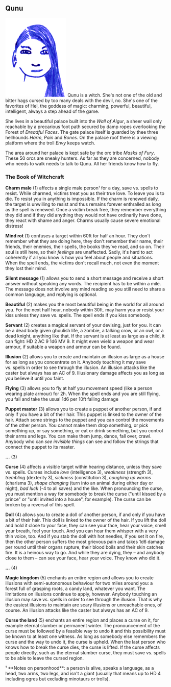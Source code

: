 ## Qunu

![Qunu](Qunu.png)
Qunu is a witch. She's not one of the old and bitter hags cursed by
too many deals with the devil, no. She's one of the favorites of Hel,
the goddess of magic: charming, powerful, beautiful, intelligent,
always a step ahead of the game.

She lives in a beautiful palace built into the *Wall of Aigur*, a
sheer wall only reachable by a precarious foot path secured by damp
ropes overlooking the Forest of *Dreadful Faces*. The gate palace
itself is guarded by thee three hellhounds *Harm*, *Pain* and *Bones*.
On the palace roof there is a viewing platform where the troll *Envy*
keeps watch.

The area around her palace is kept safe by the orc tribe *Masks of
Fury*. These 50 orcs are sneaky hunters. As far as they are concerned,
nobody who needs to walk needs to talk to Qunu. All her friends know
how to fly.

### The Book of Witchcraft

**Charm male** (1) affects a single male person¹ for a day, save
vs. spells to resist. While charmed, victims treat you as their true
love. To leave you is to die. To resist you in anything is impossible.
If the charm is renewed daily, the target is unwilling to resist and
thus remains forever enthralled as long as the spell is renewed. Once
a victim break free, they remember everything they did and if they did
anything they would not have ordinarily have done, they react with
shame and anger. Charms usually cause severe emotional distress!

**Mind rot** (1) confuses a target within 60ft for half an hour. They
don't remember what they are doing here, they don't remember their
name, their friends, their enemies, their spells, the books they've
read, and so on. Their soul is still here, so their *feelings* are
unaffected. Sadly, it's hard to act coherently if all you know is how
you feel about people and situations. When the spell ends, the victims
don't recall much, not even the moment they lost their mind.

**Silent message** (1) allows you to send a short message and receive
a short answer without speaking any words. The recipient has to be
within a mile. The message does not involve any mind reading so you
still need to share a common language, and replying is optional.

**Beautiful** (2) makes you the most beautiful being in the world for
all around you. For the next half hour, nobody within 30ft. may harm
you or resist your kiss unless they save vs. spells. The spell ends if
you kiss somebody.

**Servant** (2) creates a magical servant of your devising, just for
you. It can be a dead body given ghoulish life, a zombie, a talking
crow, or an owl, or a dead knight, anything like that. If the servant
is at least as large as a child, it can fight: HD 2 AC 9 1d6 MV 9. It
might even wield a weapon and wear armour, if suitable a weapon and
armour can be found.

**Illusion** (2) allows you to create and maintain an illusion as
large as a house for as long as you concentrate on it. Anybody
touching it may save vs. spells in order to see through the illusion.
An illusion attacks like the caster but always has an AC of 9.
Illusionary damage affects you as long as you believe it until you
faint.

**Flying** (3) allows you to fly at half you movement speed (like a
person wearing plate armour) for 2h. When the spell ends and you are
still flying, you fall and take the usual 1d6 per 10ft falling damage

**Puppet master** (3) allows you to create a puppet of another person,
if and only if you have a bit of their hair. This puppet is linked to
the owner of the hair. Attach some strings to the puppet and you can
control the movements of the other person. You cannot make them drop
something, or pick something up, or say something, or eat or drink
something, but you control their arms and legs. You can make them
jump, dance, fall over, crawl. Anybody who can *see invisible things*
can see and follow the strings that connect the puppet to its master.

**...** (3)

**Curse** (4) affects a visible target within hearing distance, unless
they save vs. spells. Curses include *love* (intelligence 3),
*weakness* (strength 3), *trembling* (dexterity 3), *sickness*
(constitution 3), *coughing up worms* (charisma 3), *shape changing*
(turn into an animal during either day or night), *bad luck* (-4 to
all saves) and the like. When pronouncing the curse, you must mention
a way for somebody to break the curse ("until kissed by a prince" or
"until invited into a house", for example). The curse can be broken by
a reversal of this spell.

**Doll** (4) allows you to create a doll of another person, if and
only if you have a bit of their hair. This doll is linked to the owner
of the hair. If you lift the doll and hold it close to your face, they
can see your face, hear your voice, smell your breath, feel your
touch. And you can hear them whisper with a very thin voice, too. And
if you stab the doll with hot needles, if you set it on fire, then the
other person suffers the most grievous pain and takes 1d6 damage per
round until their organs rupture, their blood boils and their skin
catches fire. It is a heinous way to go. And while they are dying,
they – and anybody close to them – can see your face, hear your voice.
They know who did it.

**...** (4)

**Magic kingdom** (5) enchants an entire region and allows you to
create illusions with semi-autonomous behaviour for two miles around
you: a forest full of grasping roots, a candy land, whatever you want.
The limitations on illusions continue to apply, however. Anybody
touching an illusion may save vs. spells in order to see through the
illusion. That is why the easiest illusions to maintain are scary
illusions or unreachable ones, of course. An illusion attacks like the
caster but always has an AC of 9.

**Curse the land** (5) enchants an entire region and places a curse on
it, for example eternal slumber or permanent winter. The pronouncement
of the curse must be followed by a feasible way to undo it and this
possibility must be known to at least one witness. As long as somebody
else remembers the curse and the way to undo it, the curse is upheld.
When the last person who knows how to break the curse dies, the curse
is lifted. If the curse affects people directly, such as the eternal
slumber curse, they must save vs. spells to be able to leave the
cursed region.

<span class="footnotes">
¹ **Notes on personhood**: a person is alive, speaks a language, as a
head, two arms, two legs, and isn't a giant (usually that means up to
HD 4 including ogres but excluding minotaurs or trolls).
</span>
